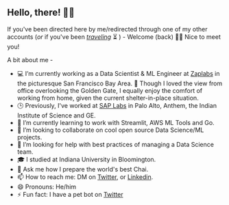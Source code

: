 ## Hello, there! 🖖🏼

If you've been directed here by me/redirected through one of my other accounts (*or* if you've been [*traveling*](https://media3.giphy.com/media/xUOxfbQ47hDoRLeZji/giphy.gif) ⏳ ) -  Welcome (back) 🙋🏻  Nice to meet you!

A bit about me -

- 💻  I’m currently working as a Data Scientist & ML Engineer at [Zaplabs](https://www.youtube.com/watch?v=mIWpbIKS7FE) in the picturesque San Francisco Bay Area. 🌁  Though I loved the view from office overlooking the Golden Gate, I equally enjoy the comfort of working from home, given the current shelter-in-place situation. 
- 🕒  Previously, I've worked at [SAP Labs](https://www.youtube.com/watch?v=4ftF5kpBKj0) in Palo Alto, Anthem, the Indian Institute of Science and GE.
- 🌱  I’m currently learning to work with Streamlit, AWS ML Tools and Go.
- 👯  I’m looking to collaborate on cool open source Data Science/ML projects.
- 🤔  I’m looking for help with best practices of managing a Data Science team.
- 🎓  I studied at Indiana University in Bloomington. 
- 💬  Ask me how I prepare the world's best Chai.
- 📫  How to reach me: DM on [Twitter](https://twitter.com/pruthvishetty), or [Linkedin](https://www.linkedin.com/in/pruthvishetty/).
- 😄  Pronouns: He/him
- ⚡  Fun fact: I have a pet bot on [Twitter](https://twitter.com/jarvis_tweets)


